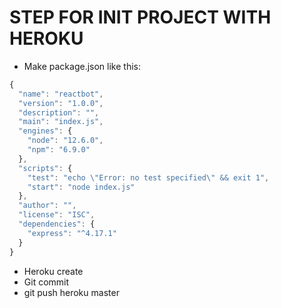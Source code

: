 # STEP FOR INIT PROJECT WITH HEROKU

- Make package.json like this:

```javascript
{
  "name": "reactbot",
  "version": "1.0.0",
  "description": "",
  "main": "index.js",
  "engines": {
    "node": "12.6.0",
    "npm": "6.9.0"
  },
  "scripts": {
    "test": "echo \"Error: no test specified\" && exit 1",
    "start": "node index.js"
  },
  "author": "",
  "license": "ISC",
  "dependencies": {
    "express": "^4.17.1"
  }
}
```

- Heroku create
- Git commit
- git push heroku master
